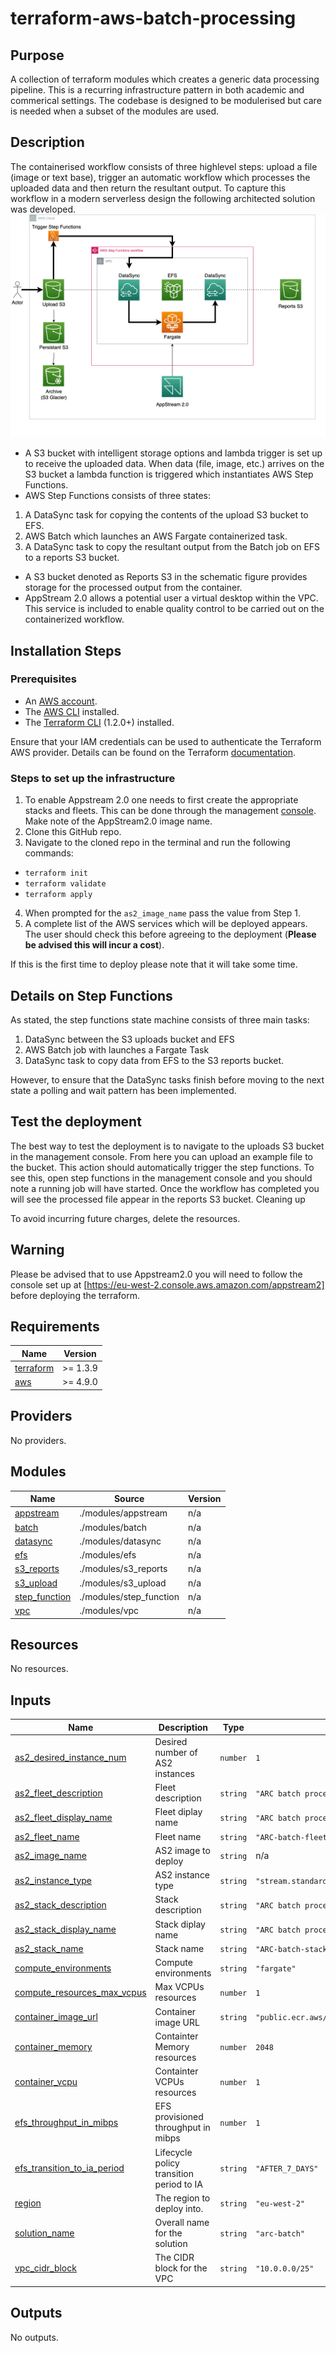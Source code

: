 # terraform-aws-batch-processing
## Purpose
 A collection of terraform modules which creates a generic data processing pipeline. This is a recurring infrastructure pattern in both academic and commerical settings.
 The codebase is designed to be modulerised but care is needed when a subset of the modules are used.

## Description

The containerised workflow consists of three highlevel steps: upload a file (image or text base), trigger an automatic workflow which processes the uploaded data and then return the resultant output. To capture this workflow in a modern serverless design the following architected solution was developed. 
![Schematic of the infrastructure](TF_schematic.png)

- A S3 bucket with intelligent storage options and lambda trigger is set up to receive the uploaded data. When data (file, image, etc.) arrives on the S3 bucket a lambda function is triggered which instantiates AWS Step Functions.
- AWS Step Functions consists of three states: 
 1.	A DataSync task for copying the contents of the upload S3 bucket to EFS.
 2.	AWS Batch which launches an AWS Fargate containerized task.
 3.	A DataSync task to copy the resultant output from the Batch job on EFS to a reports S3 bucket.
- A S3 bucket denoted as Reports S3 in the schematic figure provides storage for the processed output from the container.
- AppStream 2.0 allows a potential user a virtual desktop within the VPC. This service is included to enable quality control to be carried out on the containerized workflow.

## Installation Steps

### Prerequisites 
- An [AWS account](https://console.aws.amazon.com.). 
- The [AWS CLI](https://docs.aws.amazon.com/cli/latest/userguide/getting-started-install.html) installed. 
- The [Terraform CLI](https://developer.hashicorp.com/terraform/tutorials/aws-get-started/install-cli) (1.2.0+) installed. 

Ensure that your IAM credentials can be used to authenticate the Terraform AWS provider. Details can be found on the Terraform [documentation](https://developer.hashicorp.com/terraform/tutorials/aws-get-started/aws-build). 

### Steps to set up the infrastructure 
1. To enable Appstream 2.0 one needs to first create the appropriate stacks and fleets. This can be done through the management [console](https://eu-west-2.console.aws.amazon.com/appstream2). Make note of the AppStream2.0 image name. 
2. Clone this GitHub repo. 
3. Navigate to the cloned repo in the terminal and run the following commands: 
- `terraform init` 
- `terraform validate`
- `terraform apply`
 
4. When prompted for the `as2_image_name` pass the value from Step 1. 
5. A complete list of the AWS services which will be deployed appears. The user should check this before agreeing to the deployment (**Please be advised this will incur a cost**). 

If this is the first time to deploy please note that it will take some time.  

## Details on Step Functions 
As stated, the step functions state machine consists of three main tasks: 
1. DataSync between the S3 uploads bucket and EFS
2. AWS Batch job with launches a Fargate Task
3. DataSync task to copy data from EFS to the S3 reports bucket. 

However, to ensure that the DataSync tasks finish before moving to the next state a polling and wait pattern has been implemented.

## Test the deployment 
The best way to test the deployment is to navigate to the uploads S3 bucket in the management console. From here you can upload an example file to the bucket. This action should automatically trigger the step functions. To see this, open step functions in the management console and you should note a running job will have started. Once the workflow has completed you will see the processed file appear in the reports S3 bucket. 
Cleaning up 

To avoid incurring future charges, delete the resources. 


## Warning
 Please be advised that to use Appstream2.0 you will need to follow the console set up at [https://eu-west-2.console.aws.amazon.com/appstream2] before deploying the terraform. 
<!-- BEGIN_TF_DOCS -->
## Requirements

| Name | Version |
|------|---------|
| <a name="requirement_terraform"></a> [terraform](#requirement\_terraform) | >= 1.3.9 |
| <a name="requirement_aws"></a> [aws](#requirement\_aws) | >= 4.9.0 |

## Providers

No providers.

## Modules

| Name | Source | Version |
|------|--------|---------|
| <a name="module_appstream"></a> [appstream](#module\_appstream) | ./modules/appstream | n/a |
| <a name="module_batch"></a> [batch](#module\_batch) | ./modules/batch | n/a |
| <a name="module_datasync"></a> [datasync](#module\_datasync) | ./modules/datasync | n/a |
| <a name="module_efs"></a> [efs](#module\_efs) | ./modules/efs | n/a |
| <a name="module_s3_reports"></a> [s3\_reports](#module\_s3\_reports) | ./modules/s3_reports | n/a |
| <a name="module_s3_upload"></a> [s3\_upload](#module\_s3\_upload) | ./modules/s3_upload | n/a |
| <a name="module_step_function"></a> [step\_function](#module\_step\_function) | ./modules/step_function | n/a |
| <a name="module_vpc"></a> [vpc](#module\_vpc) | ./modules/vpc | n/a |

## Resources

No resources.

## Inputs

| Name | Description | Type | Default | Required |
|------|-------------|------|---------|:--------:|
| <a name="input_as2_desired_instance_num"></a> [as2\_desired\_instance\_num](#input\_as2\_desired\_instance\_num) | Desired number of AS2 instances | `number` | `1` | no |
| <a name="input_as2_fleet_description"></a> [as2\_fleet\_description](#input\_as2\_fleet\_description) | Fleet description | `string` | `"ARC batch process fleet"` | no |
| <a name="input_as2_fleet_display_name"></a> [as2\_fleet\_display\_name](#input\_as2\_fleet\_display\_name) | Fleet diplay name | `string` | `"ARC batch process fleet"` | no |
| <a name="input_as2_fleet_name"></a> [as2\_fleet\_name](#input\_as2\_fleet\_name) | Fleet name | `string` | `"ARC-batch-fleet"` | no |
| <a name="input_as2_image_name"></a> [as2\_image\_name](#input\_as2\_image\_name) | AS2 image to deploy | `string` | n/a | yes |
| <a name="input_as2_instance_type"></a> [as2\_instance\_type](#input\_as2\_instance\_type) | AS2 instance type | `string` | `"stream.standard.medium"` | no |
| <a name="input_as2_stack_description"></a> [as2\_stack\_description](#input\_as2\_stack\_description) | Stack description | `string` | `"ARC batch process stack"` | no |
| <a name="input_as2_stack_display_name"></a> [as2\_stack\_display\_name](#input\_as2\_stack\_display\_name) | Stack diplay name | `string` | `"ARC batch process stack"` | no |
| <a name="input_as2_stack_name"></a> [as2\_stack\_name](#input\_as2\_stack\_name) | Stack name | `string` | `"ARC-batch-stack"` | no |
| <a name="input_compute_environments"></a> [compute\_environments](#input\_compute\_environments) | Compute environments | `string` | `"fargate"` | no |
| <a name="input_compute_resources_max_vcpus"></a> [compute\_resources\_max\_vcpus](#input\_compute\_resources\_max\_vcpus) | Max VCPUs resources | `number` | `1` | no |
| <a name="input_container_image_url"></a> [container\_image\_url](#input\_container\_image\_url) | Container image URL | `string` | `"public.ecr.aws/docker/library/busybox:latest"` | no |
| <a name="input_container_memory"></a> [container\_memory](#input\_container\_memory) | Containter Memory resources | `number` | `2048` | no |
| <a name="input_container_vcpu"></a> [container\_vcpu](#input\_container\_vcpu) | Containter VCPUs resources | `number` | `1` | no |
| <a name="input_efs_throughput_in_mibps"></a> [efs\_throughput\_in\_mibps](#input\_efs\_throughput\_in\_mibps) | EFS provisioned throughput in mibps | `number` | `1` | no |
| <a name="input_efs_transition_to_ia_period"></a> [efs\_transition\_to\_ia\_period](#input\_efs\_transition\_to\_ia\_period) | Lifecycle policy transition period to IA | `string` | `"AFTER_7_DAYS"` | no |
| <a name="input_region"></a> [region](#input\_region) | The region to deploy into. | `string` | `"eu-west-2"` | no |
| <a name="input_solution_name"></a> [solution\_name](#input\_solution\_name) | Overall name for the solution | `string` | `"arc-batch"` | no |
| <a name="input_vpc_cidr_block"></a> [vpc\_cidr\_block](#input\_vpc\_cidr\_block) | The CIDR block for the VPC | `string` | `"10.0.0.0/25"` | no |

## Outputs

No outputs.
<!-- END_TF_DOCS -->

